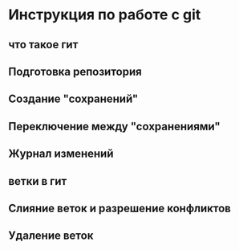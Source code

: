 # Инструкция по работе с git

## что такое гит

## Подготовка репозитория

## Создание "сохранений"

## Переключение между "сохранениями"

## Журнал изменений 

## ветки в гит

## Слияние веток и разрешение конфликтов

## Удаление веток